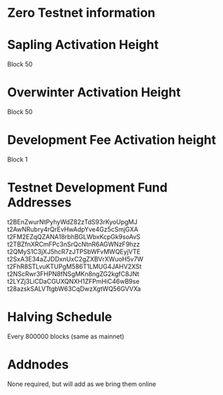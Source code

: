 Zero Testnet information
====================

Sapling Activation Height
====================
Block 50

Overwinter  Activation Height
====================
Block 50

Development Fee Activation height
====================
Block 1

Testnet Development Fund Addresses
====================
t2BEnZwurNtPyhyWdZ82zTdS93rKyoUpgMJ
t2AwNRubry4rQrEvHwAdpYve4Gz5cSmjGXA
t2FM2EZqQZANA18rbhBGLWbxKcpGk9soAvS
t2TBZfnXRCmFPc3nSrQcNtnR6AGWNzF9hzz
t2QMyS1C3jXJ5hcR7zJTPSbWFvMWQEyjVTE
t2SxA3E34aZJDDxnUxC2gZXBVrXWuoH5v7W
t2FhR8STLvuKTUPgM586T1LMUG4JAHV2XSt
t2NScRwr3FHPN8fNSgMKn8ngZG2kgfC8JNt
t2LYZj3LiCDaCGUXQNXH1ZFPmHiC46wB9se
t28azskSALVTtgbW63CqDwzXgtWQ56GVVXa

Halving Schedule
====================
Every 800000 blocks (same as mainnet)

Addnodes
====================
None required, but will add as we bring them online

